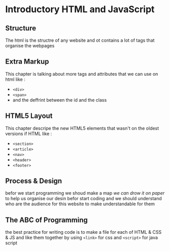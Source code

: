 # Introductory HTML and JavaScript

## Structure 
The html is the structre of any website and ot contains a lot of tags that organise the webpages 

## Extra Markup 
This chapter is talking about more tags and attributes that we can use on html like :
- `<div>`
- `<span>`
- and the deffrint between the id and the class 

## HTML5 Layout
This chapter descripe the new HTML5 elements that wasn't on the oldest versions if HTML like :
- `<section>`
- `<article>`
- `<nav>`
- `<header>`
- `<footer>`

## Process & Design
  befor we start programming we shoud make a map _we can drow it on paper_ to help us organise our desin befor start coding 
  and we should understand who are the audience for this website to make understandable for them 

## The ABC of Programming
the best practice for writing code is to make a file for each of HTML & CSS & JS 
and like them together by using `<link>` for css and `<script>` for java script 